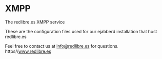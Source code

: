 # XMPP
The redlibre.es XMPP service

These are the configuration files used for our ejabberd installation that host redlibre.es

Feel free to contact us at info@redlibre.es for questions.
https//www.redlibre.es 
